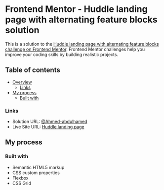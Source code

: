 # Frontend Mentor - Huddle landing page with alternating feature blocks solution

This is a solution to the [Huddle landing page with alternating feature blocks challenge on Frontend Mentor](https://www.frontendmentor.io/challenges/huddle-landing-page-with-alternating-feature-blocks-5ca5f5981e82137ec91a5100). Frontend Mentor challenges help you improve your coding skills by building realistic projects. 

## Table of contents

- [Overview](#overview)
  - [Links](#links)
- [My process](#my-process)
  - [Built with](#built-with)


### Links

- Solution URL: [@Ahmed-abdulhamed](https://www.frontendmentor.io/profile/Ahmed-abdulhamed)
- Live Site URL: [Huddle landing page](https://ahmed-abdulhamed.github.io/huddle-landing-page/)

## My process

### Built with

- Semantic HTML5 markup
- CSS custom properties
- Flexbox
- CSS Grid